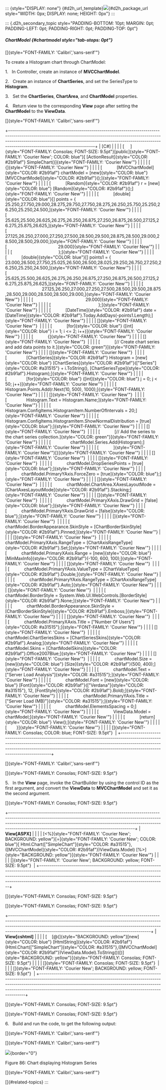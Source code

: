 ::: {style="DISPLAY: none"}
[](ms-xhelp:///?Id=d2h_url_template){#d2h_url_template}![](!package_url!){#d2h_package_url style="WIDTH: 0px; DISPLAY: none; HEIGHT: 0px"}
:::

::: {.d2h_secondary_topic style="PADDING-BOTTOM: 10pt; MARGIN: 0pt; PADDING-LEFT: 0pt; PADDING-RIGHT: 0pt; PADDING-TOP: 0pt"}
##### ChartModel {#chartmodel style="tab-stops: 0pt"}

[]{style="FONT-FAMILY: 'Calibri','sans-serif'"} 

To create a Histogram chart through ChartModel:

1.   In Controller, create an instance of **MVCChartModel**.

2.   Create an instance of **ChartSeries**, and set the SeriesType to **Histogram**.

3.   Set the **ChartSeries**, **ChartArea**, and **ChartModel** properties.

4.   Return view to the corresponding **View** page after setting the **ChartModel** to the **ViewData**.

[]{style="FONT-FAMILY: 'Calibri','sans-serif'"} 

+-------------------------------------------------------------------------------------------------------------------------------------------------------------------------------------------------------------------------------------------------------------------------------------+
| \[C#\]                                                                                                                                                                                                                                                                              |
|                                                                                                                                                                                                                                                                                     |
| [     ]{style="FONT-FAMILY: Consolas; FONT-SIZE: 9.5pt"}[public]{style="FONT-FAMILY: 'Courier New'; COLOR: blue"}[ [ActionResult]{style="COLOR: #2b91af"} SimpleChart()]{style="FONT-FAMILY: 'Courier New'"}                                                                        |
|                                                                                                                                                                                                                                                                                     |
| [        {]{style="FONT-FAMILY: 'Courier New'"}                                                                                                                                                                                                                                     |
|                                                                                                                                                                                                                                                                                     |
| [            [MVCChartModel]{style="COLOR: #2b91af"} chartModel = [new]{style="COLOR: blue"} [MVCChartModel]{style="COLOR: #2b91af"}();]{style="FONT-FAMILY: 'Courier New'"}                                                                                                        |
|                                                                                                                                                                                                                                                                                     |
| [            [Random]{style="COLOR: #2b91af"} r = [new]{style="COLOR: blue"} [Random]{style="COLOR: #2b91af"}();]{style="FONT-FAMILY: 'Courier New'"}                                                                                                                               |
|                                                                                                                                                                                                                                                                                     |
| [            [double]{style="COLOR: blue"}\[\] points = {   25.250,27.750,29.000,28.275,29.750,27.750,28.275,26.250,25.750,25.250,26.250,25.250,24.500,]{style="FONT-FAMILY: 'Courier New'"}                                                                                        |
|                                                                                                                                                                                                                                                                                     |
| [                                          25.625,25.500,26.625,26.275,26.250,26.875,27.250,26.875,26.500,27.125,26.275,25.875,26.625,]{style="FONT-FAMILY: 'Courier New'"}                                                                                                         |
|                                                                                                                                                                                                                                                                                     |
| [                                          27.125,26.250,27.000,27.250,27.500,28.500,29.500,28.875,28.500,29.000,28.500,28.500,29.000,]{style="FONT-FAMILY: 'Courier New'"}                                                                                                         |
|                                                                                                                                                                                                                                                                                     |
| [                                          29.000]{style="FONT-FAMILY: 'Courier New'"}                                                                                                                                                                                              |
|                                                                                                                                                                                                                                                                                     |
| [                                      };]{style="FONT-FAMILY: 'Courier New'"}                                                                                                                                                                                                      |
|                                                                                                                                                                                                                                                                                     |
| [            [double]{style="COLOR: blue"}\[\] points1 = {  23.000,26.500,27.750,25.025,26.500,26.500,28.025,29.250,26.750,27.250,26.250,25.250,24.500,]{style="FONT-FAMILY: 'Courier New'"}                                                                                        |
|                                                                                                                                                                                                                                                                                     |
| [                                           25.625,25.500,26.625,26.275,26.250,26.875,27.250,26.875,26.500,27.125,26.275,25.875,26.625,]{style="FONT-FAMILY: 'Courier New'"}                                                                                                        |
|                                                                                                                                                                                                                                                                                     |
| [                                           27.125,26.250,27.000,27.250,27.500,28.500,29.500,28.875,28.500,29.000,28.500,28.500,29.000,]{style="FONT-FAMILY: 'Courier New'"}                                                                                                        |
|                                                                                                                                                                                                                                                                                     |
| [                                           29.000]{style="FONT-FAMILY: 'Courier New'"}                                                                                                                                                                                             |
|                                                                                                                                                                                                                                                                                     |
| [                                       };]{style="FONT-FAMILY: 'Courier New'"}                                                                                                                                                                                                     |
|                                                                                                                                                                                                                                                                                     |
| [            [DateTime]{style="COLOR: #2b91af"} date = [DateTime]{style="COLOR: #2b91af"}.Today.AddDays(-points1.Length);]{style="FONT-FAMILY: 'Courier New'"}                                                                                                                      |
|                                                                                                                                                                                                                                                                                     |
| []{style="FONT-FAMILY: 'Courier New'"}                                                                                                                                                                                                                                              |
|                                                                                                                                                                                                                                                                                     |
| [            [for]{style="COLOR: blue"} ([int]{style="COLOR: blue"} i = 1; i \<= 2; i++)]{style="FONT-FAMILY: 'Courier New'"}                                                                                                                                                       |
|                                                                                                                                                                                                                                                                                     |
| [            {]{style="FONT-FAMILY: 'Courier New'"}                                                                                                                                                                                                                                 |
|                                                                                                                                                                                                                                                                                     |
| []{style="FONT-FAMILY: 'Courier New'"}                                                                                                                                                                                                                                              |
|                                                                                                                                                                                                                                                                                     |
| [            [// Create chart series and add data points to it.]{style="COLOR: green"}]{style="FONT-FAMILY: 'Courier New'"}                                                                                                                                                         |
|                                                                                                                                                                                                                                                                                     |
| []{style="FONT-FAMILY: 'Courier New'"}                                                                                                                                                                                                                                              |
|                                                                                                                                                                                                                                                                                     |
| [                [ChartSeries]{style="COLOR: #2b91af"} Histogram = [new]{style="COLOR: blue"} [ChartSeries]{style="COLOR: #2b91af"}([\"Series\"]{style="COLOR: #a31515"} + i.ToString(), [ChartSeriesType]{style="COLOR: #2b91af"}.Histogram);]{style="FONT-FAMILY: 'Courier New'"} |
|                                                                                                                                                                                                                                                                                     |
| [                [for]{style="COLOR: blue"} ([int]{style="COLOR: blue"} j = 0; j \< 50; j++)]{style="FONT-FAMILY: 'Courier New'"}                                                                                                                                                   |
|                                                                                                                                                                                                                                                                                     |
| [                    Histogram.Points.Add(r.Next(10, 500), 1000);]{style="FONT-FAMILY: 'Courier New'"}                                                                                                                                                                              |
|                                                                                                                                                                                                                                                                                     |
| []{style="FONT-FAMILY: 'Courier New'"}                                                                                                                                                                                                                                              |
|                                                                                                                                                                                                                                                                                     |
| [                Histogram.Text = Histogram.Name;]{style="FONT-FAMILY: 'Courier New'"}                                                                                                                                                                                              |
|                                                                                                                                                                                                                                                                                     |
| [                Histogram.ConfigItems.HistogramItem.NumberOfIntervals = 20;]{style="FONT-FAMILY: 'Courier New'"}                                                                                                                                                                   |
|                                                                                                                                                                                                                                                                                     |
| [                Histogram.ConfigItems.HistogramItem.ShowNormalDistribution = [true]{style="COLOR: blue"};]{style="FONT-FAMILY: 'Courier New'"}                                                                                                                                     |
|                                                                                                                                                                                                                                                                                     |
| []{style="FONT-FAMILY: 'Courier New'"}                                                                                                                                                                                                                                              |
|                                                                                                                                                                                                                                                                                     |
| [            [// Add the series to the chart series collection.]{style="COLOR: green"}]{style="FONT-FAMILY: 'Courier New'"}                                                                                                                                                         |
|                                                                                                                                                                                                                                                                                     |
| [                chartModel.Series.Add(Histogram);]{style="FONT-FAMILY: 'Courier New'"}                                                                                                                                                                                             |
|                                                                                                                                                                                                                                                                                     |
| [            ]{style="FONT-FAMILY: 'Courier New'"}[}]{style="FONT-FAMILY: 'Courier New'"}                                                                                                                                                                                           |
|                                                                                                                                                                                                                                                                                     |
| []{style="FONT-FAMILY: 'Courier New'"}                                                                                                                                                                                                                                              |
|                                                                                                                                                                                                                                                                                     |
| []{style="FONT-FAMILY: 'Courier New'"}                                                                                                                                                                                                                                              |
|                                                                                                                                                                                                                                                                                     |
| [            chartModel.DropSeriesPoints = [true]{style="COLOR: blue"};]{style="FONT-FAMILY: 'Courier New'"}                                                                                                                                                                        |
|                                                                                                                                                                                                                                                                                     |
| [            chartModel.PrimaryYAxis.ForceZero = [true]{style="COLOR: blue"};]{style="FONT-FAMILY: 'Courier New'"}                                                                                                                                                                  |
|                                                                                                                                                                                                                                                                                     |
| []{style="FONT-FAMILY: 'Courier New'"}                                                                                                                                                                                                                                              |
|                                                                                                                                                                                                                                                                                     |
| [            chartModel.ChartArea.XAxesLayoutMode = [ChartAxesLayoutMode]{style="COLOR: #2b91af"}.Stacking;]{style="FONT-FAMILY: 'Courier New'"}                                                                                                                                    |
|                                                                                                                                                                                                                                                                                     |
| []{style="FONT-FAMILY: 'Courier New'"}                                                                                                                                                                                                                                              |
|                                                                                                                                                                                                                                                                                     |
| [            chartModel.PrimaryXAxis.DrawGrid = [false]{style="COLOR: blue"};]{style="FONT-FAMILY: 'Courier New'"}                                                                                                                                                                  |
|                                                                                                                                                                                                                                                                                     |
| [            chartModel.PrimaryYAxis.DrawGrid = [false]{style="COLOR: blue"};]{style="FONT-FAMILY: 'Courier New'"}                                                                                                                                                                  |
|                                                                                                                                                                                                                                                                                     |
| []{style="FONT-FAMILY: 'Courier New'"}                                                                                                                                                                                                                                              |
|                                                                                                                                                                                                                                                                                     |
| [            chartModel.BorderAppearance.SkinStyle = [ChartBorderSkinStyle]{style="COLOR: #2b91af"}.Pinned;]{style="FONT-FAMILY: 'Courier New'"}                                                                                                                                    |
|                                                                                                                                                                                                                                                                                     |
| []{style="FONT-FAMILY: 'Courier New'"}                                                                                                                                                                                                                                              |
|                                                                                                                                                                                                                                                                                     |
| [            chartModel.PrimaryXAxis.RangeType = [ChartAxisRangeType]{style="COLOR: #2b91af"}.Set;]{style="FONT-FAMILY: 'Courier New'"}                                                                                                                                             |
|                                                                                                                                                                                                                                                                                     |
| [            chartModel.PrimaryXAxis.Range = [new]{style="COLOR: blue"} [MinMaxInfo]{style="COLOR: #2b91af"}(-100, 600, 100);]{style="FONT-FAMILY: 'Courier New'"}                                                                                                                  |
|                                                                                                                                                                                                                                                                                     |
| []{style="FONT-FAMILY: 'Courier New'"}                                                                                                                                                                                                                                              |
|                                                                                                                                                                                                                                                                                     |
| [            chartModel.PrimaryYAxis.ValueType = [ChartValueType]{style="COLOR: #2b91af"}.Double;]{style="FONT-FAMILY: 'Courier New'"}                                                                                                                                              |
|                                                                                                                                                                                                                                                                                     |
| [            chartModel.PrimaryYAxis.RangeType = [ChartAxisRangeType]{style="COLOR: #2b91af"}.Auto;]{style="FONT-FAMILY: 'Courier New'"}                                                                                                                                            |
|                                                                                                                                                                                                                                                                                     |
| []{style="FONT-FAMILY: 'Courier New'"}                                                                                                                                                                                                                                              |
|                                                                                                                                                                                                                                                                                     |
| [            chartModel.BorderStyle = System.Web.UI.WebControls.[BorderStyle]{style="COLOR: #2b91af"}.None;]{style="FONT-FAMILY: 'Courier New'"}                                                                                                                                    |
|                                                                                                                                                                                                                                                                                     |
| [            chartModel.BorderAppearance.SkinStyle = [ChartBorderSkinStyle]{style="COLOR: #2b91af"}.Emboss;]{style="FONT-FAMILY: 'Courier New'"}                                                                                                                                    |
|                                                                                                                                                                                                                                                                                     |
| []{style="FONT-FAMILY: 'Courier New'"}                                                                                                                                                                                                                                              |
|                                                                                                                                                                                                                                                                                     |
| [            chartModel.PrimaryXAxis.Title = [\"Number Of Users\"]{style="COLOR: #a31515"};]{style="FONT-FAMILY: 'Courier New'"}                                                                                                                                                    |
|                                                                                                                                                                                                                                                                                     |
| []{style="FONT-FAMILY: 'Courier New'"}                                                                                                                                                                                                                                              |
|                                                                                                                                                                                                                                                                                     |
| [            chartModel.ChartSeriesSkins = [ChartSeriesSkins]{style="COLOR: #2b91af"}.Analog;]{style="FONT-FAMILY: 'Courier New'"}                                                                                                                                                  |
|                                                                                                                                                                                                                                                                                     |
| [            chartModel.Skins = [ChartModelSkins]{style="COLOR: #2b91af"}.Office2007Blue;]{style="FONT-FAMILY: 'Courier New'"}                                                                                                                                                      |
|                                                                                                                                                                                                                                                                                     |
| []{style="FONT-FAMILY: 'Courier New'"}                                                                                                                                                                                                                                              |
|                                                                                                                                                                                                                                                                                     |
| [            chartModel.Size = [new]{style="COLOR: blue"} [Size]{style="COLOR: #2b91af"}(500, 400);]{style="FONT-FAMILY: 'Courier New'"}                                                                                                                                            |
|                                                                                                                                                                                                                                                                                     |
| [            chartModel.Text = [\"Server Load Analysis\"]{style="COLOR: #a31515"};]{style="FONT-FAMILY: 'Courier New'"}                                                                                                                                                             |
|                                                                                                                                                                                                                                                                                     |
| [            chartModel.Font = [new]{style="COLOR: blue"} [Font]{style="COLOR: #2b91af"}([\"Verdana\"]{style="COLOR: #a31515"}, 12, [FontStyle]{style="COLOR: #2b91af"}.Bold);]{style="FONT-FAMILY: 'Courier New'"}                                                                 |
|                                                                                                                                                                                                                                                                                     |
| [            chartModel.PrimaryYAxis.Title = [\"Server Load (MB)\"]{style="COLOR: #a31515"};]{style="FONT-FAMILY: 'Courier New'"}                                                                                                                                                   |
|                                                                                                                                                                                                                                                                                     |
| [            chartModel.ElementsSpacing = 0;]{style="FONT-FAMILY: 'Courier New'"}                                                                                                                                                                                                   |
|                                                                                                                                                                                                                                                                                     |
| [            ViewData.Model = chartModel;]{style="FONT-FAMILY: 'Courier New'"}                                                                                                                                                                                                      |
|                                                                                                                                                                                                                                                                                     |
| [            [return]{style="COLOR: blue"} View();]{style="FONT-FAMILY: 'Courier New'"}                                                                                                                                                                                             |
|                                                                                                                                                                                                                                                                                     |
| [        }]{style="FONT-FAMILY: 'Courier New'"}                                                                                                                                                                                                                                     |
|                                                                                                                                                                                                                                                                                     |
| []{style="FONT-FAMILY: Consolas; COLOR: blue; FONT-SIZE: 9.5pt"}                                                                                                                                                                                                                    |
+-------------------------------------------------------------------------------------------------------------------------------------------------------------------------------------------------------------------------------------------------------------------------------------+

[]{style="FONT-FAMILY: 'Calibri','sans-serif'"} 

[]{style="FONT-FAMILY: Consolas; FONT-SIZE: 9.5pt"} 

5.   In the **View** page, invoke the ChartBuilder by using the control ID as the first argument, and convert the **ViewData** to **MVCChartModel** and set it as the second argument.

[]{style="FONT-FAMILY: Consolas; FONT-SIZE: 9.5pt"} 

+---------------------------------------------------------------------------------------------------------------------------------------------------------------------------------------------------------------------------------------------------------------------------------------------------------+
| **View\[ASPX\]**                                                                                                                                                                                                                                                                                        |
|                                                                                                                                                                                                                                                                                                         |
| [\<%]{style="FONT-FAMILY: 'Courier New'; BACKGROUND: yellow"}[=]{style="FONT-FAMILY: 'Courier New'; COLOR: blue"}[ Html.Chart([\"SimpleChart\"]{style="COLOR: #a31515"},([MVCChartModel]{style="COLOR: #2b91af"})ViewData.Model) [%\>]{style="BACKGROUND: yellow"}]{style="FONT-FAMILY: 'Courier New'"} |
|                                                                                                                                                                                                                                                                                                         |
| []{style="FONT-FAMILY: 'Courier New'; BACKGROUND: yellow; FONT-SIZE: 9.5pt"}                                                                                                                                                                                                                            |
+---------------------------------------------------------------------------------------------------------------------------------------------------------------------------------------------------------------------------------------------------------------------------------------------------------+

[]{style="FONT-FAMILY: Consolas; FONT-SIZE: 9.5pt"} 

[]{style="FONT-FAMILY: Consolas; FONT-SIZE: 9.5pt"} 

+-----------------------------------------------------------------------------------------------------------------------------------------------------------------------------------------------------------------------------------------------------------------------------------------------------------------+
| **View\[cshtml\]**                                                                                                                                                                                                                                                                                              |
|                                                                                                                                                                                                                                                                                                                 |
| [    [@(]{style="BACKGROUND: yellow"}[new]{style="COLOR: blue"} [HtmlString]{style="COLOR: #2b91af"}(Html.Chart([\"SimpleChart\"]{style="COLOR: #a31515"},([MVCChartModel]{style="COLOR: #2b91af"})ViewData.Model).ToString())[)]{style="BACKGROUND: yellow"}]{style="FONT-FAMILY: Consolas; FONT-SIZE: 9.5pt"} |
|                                                                                                                                                                                                                                                                                                                 |
| []{style="FONT-FAMILY: Consolas; FONT-SIZE: 9.5pt"}                                                                                                                                                                                                                                                             |
|                                                                                                                                                                                                                                                                                                                 |
| []{style="FONT-FAMILY: 'Courier New'; BACKGROUND: yellow; FONT-SIZE: 9.5pt"}                                                                                                                                                                                                                                    |
+-----------------------------------------------------------------------------------------------------------------------------------------------------------------------------------------------------------------------------------------------------------------------------------------------------------------+

[]{style="FONT-FAMILY: Consolas; FONT-SIZE: 9.5pt"} 

[]{style="FONT-FAMILY: Consolas; FONT-SIZE: 9.5pt"} 

6.   Build and run the code, to get the following output:

[]{style="FONT-FAMILY: 'Calibri','sans-serif'"} 

[]{style="FONT-FAMILY: 'Calibri','sans-serif'"} 

![](ImagesExt/image69_80.png){border="0"}

Figure 86: Chart displaying Histogram Series

[]{style="FONT-FAMILY: 'Calibri','sans-serif'"} 

[]{#related-topics}
:::
